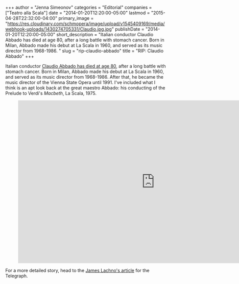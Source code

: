 +++
author = "Jenna Simeonov"
categories = "Editorial"
companies = ["Teatro alla Scala"]
date = "2014-01-20T12:20:00-05:00"
lastmod = "2015-04-28T22:32:00-04:00"
primary_image = "https://res.cloudinary.com/schmopera/image/upload/v1545409169/media/webhook-uploads/1430274705331/Claudio.jpg.jpg"
publishDate = "2014-01-20T12:20:00-05:00"
short_description = "Italian conductor Claudio Abbado has died at age 80, after a long battle with stomach cancer. Born in Milan, Abbado made his debut at La Scala in 1960, and served as its music director from 1968-1986. "
slug = "rip-claudio-abbado"
title = "RIP: Claudio Abbado"
+++

Italian conductor [Claudio Abbado has died at age 80](http://www.telegraph.co.uk/culture/music/classicalmusic/10583578/Claudio-Abbado-Italian-conductor-dies-aged-80.html), after a long battle with stomach cancer. Born in Milan, Abbado made his debut at La Scala in 1960, and served as its music director from 1968-1986\. After that, he became the music director of the Vienna State Opera until 1991\. I've included what I think is an apt look back at the great maestro Abbado: his conducting of the Prelude to Verdi's _Macbeth_, La Scala, 1975.

<figure data-type="video">
<iframe width="854" height="510" src="https://www.youtube.com/embed/spd1WOaBXDA" frameborder="0" allowfullscreen></iframe>
</figure>

For a more detailed story, head to the [James Lachno's article](http://www.telegraph.co.uk/culture/music/classicalmusic/10583578/Claudio-Abbado-Italian-conductor-dies-aged-80.html) for the Telegraph.
